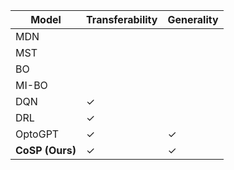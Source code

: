 | **Model**        | **Transferability** | **Generality** |
|------------------|---------------------|----------------|
| MDN              |                     |                |
| MST              |                     |                |
| BO               |                     |                |
| MI-BO            |                     |                |
| DQN              | ✓                   |                |
| DRL              | ✓                   |                |
| OptoGPT          | ✓                   | ✓              |
| **CoSP (Ours)**  | ✓                   | ✓              |
